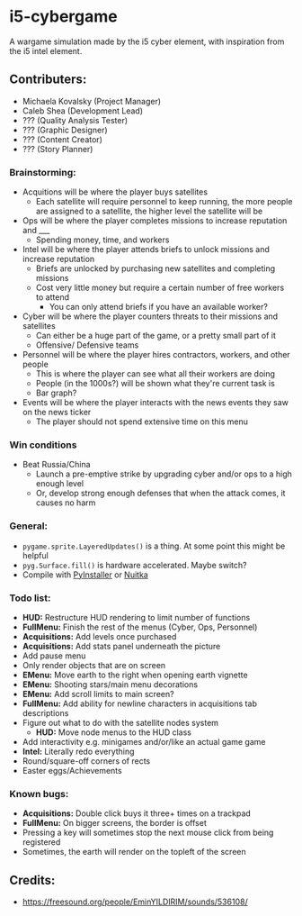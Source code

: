 # i5-cybergame
A wargame simulation made by the i5 cyber element, with inspiration from the i5 intel element.

## Contributers:
- Michaela Kovalsky (Project Manager)
- Caleb Shea (Development Lead)
- ??? (Quality Analysis Tester)
- ??? (Graphic Designer)
- ??? (Content Creator)
- ??? (Story Planner)

### Brainstorming:
- Acquitions will be where the player buys satellites
    - Each satellite will require personnel to keep running, the more people are assigned to a satellite, the higher level the satellite will be
- Ops will be where the player completes missions to increase reputation and ___
    - Spending money, time, and workers
- Intel will be where the player attends briefs to unlock missions and increase reputation
    - Briefs are unlocked by purchasing new satellites and completing missions
    - Cost very little money but require a certain number of free workers to attend
        - You can only attend briefs if you have an available worker?
- Cyber will be where the player counters threats to their missions and satellites
    - Can either be a huge part of the game, or a pretty small part of it
    - Offensive/ Defensive teams
- Personnel will be where the player hires contractors, workers, and other people
    - This is where the player can see what all their workers are doing
    - People (in the 1000s?) will be shown what they're current task is
    - Bar graph?
- Events will be where the player interacts with the news events they saw on the news ticker
    - The player should not spend extensive time on this menu

### Win conditions
- Beat Russia/China
    - Launch a pre-emptive strike by upgrading cyber and/or ops to a high enough level
    - Or, develop strong enough defenses that when the attack comes, it causes no harm

### General:
- `pygame.sprite.LayeredUpdates()` is a thing. At some point this might be helpful
- `pyg.Surface.fill()` is hardware accelerated. Maybe switch?
- Compile with [PyInstaller](https://pyinstaller.org/en/stable/) or [Nuitka](https://nuitka.net/doc/user-manual.html)

### Todo list:
- __HUD:__ Restructure HUD rendering to limit number of functions
- __FullMenu:__ Finish the rest of the menus (Cyber, Ops, Personnel)
- __Acquisitions:__ Add levels once purchased
- __Acquisitions:__ Add stats panel underneath the picture
- Add pause menu
- Only render objects that are on screen
- __EMenu:__ Move earth to the right when opening earth vignette
- __EMenu:__ Shooting stars/main menu decorations
- __EMenu:__ Add scroll limits to main screen?
- __FullMenu:__ Add ability for newline characters in acquisitions tab descriptions
- Figure out what to do with the satellite nodes system
    - __HUD:__ Move node menus to the HUD class
- Add interactivity e.g. minigames and/or/like an actual game game
- __Intel:__ Literally redo everything
- Round/square-off corners of rects
- Easter eggs/Achievements

### Known bugs:
- __Acquisitions:__ Double click buys it three+ times on a trackpad
- __FullMenu:__ On bigger screens, the border is offset
- Pressing a key will sometimes stop the next mouse click from being registered
- Sometimes, the earth will render on the topleft of the screen

## Credits:
- https://freesound.org/people/EminYILDIRIM/sounds/536108/
